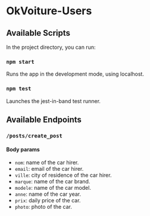 # OkVoiture-Users

## Available Scripts

In the project directory, you can run:

### `npm start`

Runs the app in the development mode, using localhost.

### `npm test`

Launches the jest-in-band test runner.

## Available Endpoints

### `/posts/create_post`

#### Body params

- `nom`: name of the car hirer.
- `email`: email of the car hirer.
- `ville`: city of residence of the car hirer.
- `marque`: name of the car brand.
- `modele`: name of the car model.
- `anne`: name of the car year.
- `prix`: daily price of the car.
- `photo`: photo of the car.
